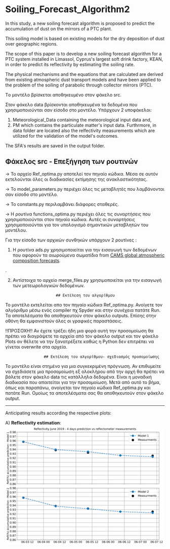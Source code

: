 # Soiling_Forecast_Algorithm2

In this study, a new soiling forecast algorithm is proposed to 
predict the accumulation of dust on the mirrors of a PTC plant. 

This soiling model is based on existing models for the dry deposition of dust over geographic regions.

The scope of this paper is to develop a new soiling forecast algorithm for a PTC system installed in Limassol, 
Cyprus's largest soft drink factory, KEAN, in order to predict its reflectivity by estimating the soiling rate.

The physical mechanisms and the equations that are calculated are derived from existing atmospheric dust transport models and 
have been applied to the problem of the soiling of parabolic through collector mirrors (PTC). 

Tο μοντέλο βρίσκεται αποθηκευμένο στον φάκελο src.

Στον φάκελο data βρίσκονται αποθηκευμένα τα δεδομένα που χρησιμοποιούνται σαν είσοδο στο μοντέλο. Υπάρχουν 2 υποφάκελοι:
1) Meteorological_Data containing the meteorological input data and,
2) ΡΜ which contains the particulate matter's input data.
Furthrmore, in data folder are located also the relfectivity measurements which are utilized for the validation of the model's 
outcomes. 

The SFA's results are saved in the output folder. 


## Φάκελος src - Επεξήγηση των ρουτινών

-> Το αρχείο Ref_optima.py αποτελεί τον πηγαίο κώδικα. Μέσα σε αυτόν εκτελούνται όλες οι διαδικασίες εκτίμησης
    της ανακλαστικότητας.

-> Το model_parameters.py περιέχει όλες τις μεταβλητές που λαμβάνονται σαν είσοδο στο μοντέλο.

-> Το constants.py περιλαμβάνει διάφορες σταθερές.

-> Η ρουτίνα functions_optima.py περιέχει όλες τις συναρτήσεις που χρησιμοποιούνται στον πηγαίο κώδικα. Αυτές οι συναρτήσεις 
   χρησιμοποιούνται για τον υπολογισμό σημαντικών μεταβλητών του μοντέλου. 

Για την είσοδο των αρχικών συνθηκών υπάρχουν 2 ρουτίνες :
 
1) Η ρουτίνα ads.py χρησιμοποιείται για την εισαγωγή των δεδομένων που αφορούν τα αιωρούμενα σωματίδια from 
[CAMS global atmospheric composition forecasts](https://ads.atmosphere.copernicus.eu/cdsapp#!/dataset/cams-global-atmospheric-composition-forecasts?tab=form).

. 

2) Αντίστοιχα το αρχείο merge_files.py χρησιμοποιείται για την εισαγωγή των μετεωρολογικών δεδομένων.                              


					      ## Εκτέλεση του αλγορίθμου 

Το μοντέλο εκτελείται απο τον πηγαίο κώδικα Ref_optima.py. Ανοίγετε τον αλγόριθμο μέσω ενός compiler πχ Spyder και στην συνέχεια
πατάτε Run. Τα αποτελέσματα θα αποθηκευτούν στον φάκελο outputs. Επίσης στην οθόνη θα εμφανιστούν όλες οι γραφικές παραστάσεις. 

!!ΠΡΟΣΟΧΗ!! Αν έχετε τρέξει ήδη μια φορά αυτή την προσομοίωση θα πρέπει να διαγράψετε τα αρχεία από τον φάκελο output και τον 
φάκελο Plots αν θέλετε να την ξανατρέξετε καθώς η Python δεν επιτρέπει να γίνεται overwrite στα αρχεία.  


					 ## Εκτέλεση του αλγορίθμου- σχεδιασμός προσομοίωσης

Το μοντέλο είναι στημένο για μια συγκεκριμένη πρόγνωση. Αν επιθυμείτε να σχεδιάσετε μια προσομοίωση εξ ολοκλήρου από την αρχή 
θα πρέπει να βάλετε στον φάκελο data τις κατάλληλα δεδομένα. Είναι η μοναδική διαδικασία που απαιτείται για την προσομοίωση. 
Μετά από αυτό το βήμα, όπως και παραπάνω, ανοίγεται τον πηγαίο κώδικα Ref_optima.py και πατάτε Run. Ομοίως τα αποτελέσματα σας θα 
αποθηκευτούν στον φάκελο output.

---------------------------------------------------------------------------------------------------------------------------
Anticipating results according the respective plots:

A) **Reflectivity estimation**:
![alt text](https://github.com/ThanosVouke/Soiling_Forecast_Algorithm/blob/main/output/Plots/SR_3_June_2019.jpg?raw=true)
